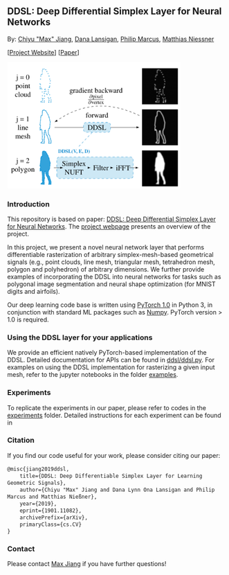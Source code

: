 ## DDSL: Deep Differential Simplex Layer for Neural Networks
By: [Chiyu "Max" Jiang](www.maxjiang.ml), [Dana Lansigan](http://dlansigan.github.io/), [Philip Marcus](https://www.me.berkeley.edu/people/faculty/philip-s-marcus), [Matthias Niessner](http://niessnerlab.org/)

\[[Project Website]()\] \[[Paper](https://arxiv.org/abs/1901.11082)\]

<img src="./doc/teaser.png" alt="DDSL_teaser" width=400>

### Introduction
This repository is based on paper: [DDSL: Deep Differential Simplex Layer for Neural Networks](https://arxiv.org/abs/1901.11082). The [project webpage]() presents an overview of the project. 

In this project, we present a novel neural network layer that performs differentiable rasterization of arbitrary simplex-mesh-based geometrical signals (e.g., point clouds, line mesh, triangular mesh, tetrahedron mesh, polygon and polyhedron) of arbitrary dimensions. We further provide examples of incorporating the DDSL into neural networks for tasks such as polygonal image segmentation and neural shape optimization (for MNIST digits and airfoils).

Our deep learning code base is written using [PyTorch 1.0](https://pytorch.org/) in Python 3, in conjunction with standard ML packages such as [Numpy](http://www.numpy.org/). PyTorch version > 1.0 is required.

### Using the DDSL layer for your applications
We provide an efficient natively PyTorch-based implementation of the DDSL. Detailed documentation for APIs can be found in [ddsl/ddsl.py](ddsl/ddsl.py). For examples on using the DDSL implementation for rasterizing a given input mesh, refer to the jupyter notebooks in the folder [examples](./examples).

### Experiments
To replicate the experiments in our paper, please refer to codes in the [experiments](./experiments) folder. Detailed instructions for each experiment can be found in 

### Citation
If you find our code useful for your work, please consider citing our paper:
```
@misc{jiang2019ddsl,
    title={DDSL: Deep Differentiable Simplex Layer for Learning Geometric Signals},
    author={Chiyu "Max" Jiang and Dana Lynn Ona Lansigan and Philip Marcus and Matthias Nießner},
    year={2019},
    eprint={1901.11082},
    archivePrefix={arXiv},
    primaryClass={cs.CV}
}
```

### Contact
Please contact [Max Jiang](mailto:maxjiang93@gmail.com) if you have further questions!

